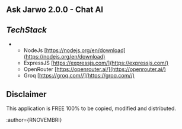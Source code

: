 **Ask Jarwo 2.0.0 - Chat AI**
-
***TechStack***
-
* 
    -   NodeJs  [https://nodejs.org/en/download](https://nodejs.org/en/download)
    -   ExpressJS  [https://expressjs.com/](https://expressjs.com/)
    -   OpenRouter [https://openrouter.ai/](https://openrouter.ai/)
    -   Groq [https://groq.com//](https://groq.com//)


Disclaimer
-
This application is FREE 100% to be copied, modified and distributed. 


:author={RNOVEMBRI}







